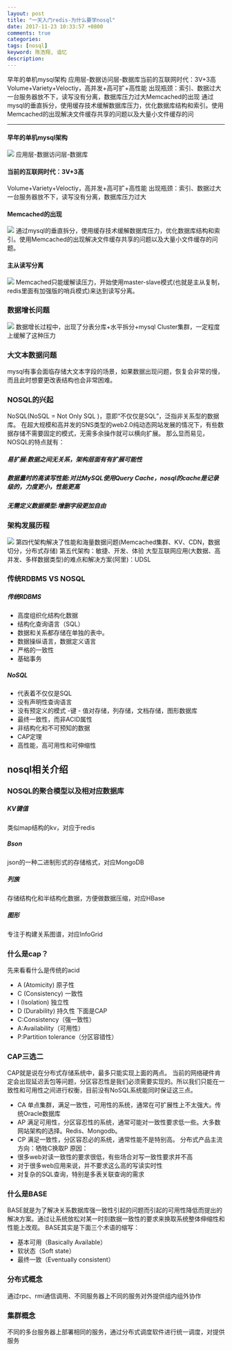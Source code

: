 ```yaml
---
layout: post
title: "一天入门redis-为什么要学nosql"
date: 2017-11-23 10:33:57 +0800
comments: true
categories:
tags: [nosql]
keyword: 陈浩翔, 谙忆
description:
---
```



早年的单机mysql架构 
应用层-数据访问层-数据库当前的互联网时代：3V+3高Volume+Variety+Veloctiy，高并发+高可扩+高性能 
出现瓶颈：索引、数据过大一台服务器放不下，读写没有分离，数据库压力过大Memcached的出现 
通过mysql的垂直拆分，使用缓存技术缓解数据库压力，优化数据库结构和索引。使用Memcached的出现解决文件缓存共享的问题以及大量小文件缓存的问
<!-- more -->
----------

#### 早年的单机mysql架构
![](http://othgjp7hs.bkt.clouddn.com/17-11-18/99446180.jpg)
应用层-数据访问层-数据库
#### 当前的互联网时代：3V+3高
Volume+Variety+Veloctiy，高并发+高可扩+高性能
出现瓶颈：索引、数据过大一台服务器放不下，读写没有分离，数据库压力过大
#### Memcached的出现
![](http://othgjp7hs.bkt.clouddn.com/17-11-18/55599884.jpg)
通过mysql的垂直拆分，使用缓存技术缓解数据库压力，优化数据库结构和索引。使用Memcached的出现解决文件缓存共享的问题以及大量小文件缓存的问题。


#### 主从读写分离
![](http://othgjp7hs.bkt.clouddn.com/17-11-18/38871088.jpg)
Memcached只能缓解读压力，开始使用master-slave模式(也就是主从复制，redis里面有加强版的哨兵模式)来达到读写分离。

### 数据增长问题
![](http://othgjp7hs.bkt.clouddn.com/17-11-18/49470440.jpg)
数据增长过程中，出现了分表分库+水平拆分+mysql Cluster集群，一定程度上缓解了这种压力

### 大文本数据问题
mysql有事会面临存储大文本字段的场景，如果数据出现问题，恢复会非常的慢，而且此时想要更改表结构也会非常困难。

### NOSQL的兴起
NoSQL(NoSQL = Not Only SQL )，意即“不仅仅是SQL”，泛指非关系型的数据库。
在超大规模和高并发的SNS类型的web2.0纯动态网站发展的情况下，有些数据存储不需要固定的模式，无需多余操作就可以横向扩展。
那么显而易见，NOSQL的特点就有：
##### 易扩展:数据之间无关系，架构层面有有扩展可能性
##### 数据量时的高读写性能:对比MySQL使用Query Cache，nosql的cache是记录级的，力度更小，性能更高
##### 无需定义数据模型:增删字段更加自由


### 架构发展历程
![](http://othgjp7hs.bkt.clouddn.com/17-11-18/78526638.jpg)
第四代架构解决了性能和海量数据问题(Memcached集群、KV、CDN，数据切分，分布式存储)
第五代架构：敏捷、开发、体验
大型互联网应用(大数据、高并发、多样数据类型)的难点和解决方案(阿里)：UDSL

### 传统RDBMS VS NOSQL
##### 传统RDBMS
- 高度组织化结构化数据
- 结构化查询语言（SQL）
- 数据和关系都存储在单独的表中。
- 数据操纵语言，数据定义语言
- 严格的一致性
- 基础事务

##### NoSQL
- 代表着不仅仅是SQL
- 没有声明性查询语言
- 没有预定义的模式
-键 - 值对存储，列存储，文档存储，图形数据库
- 最终一致性，而非ACID属性
- 非结构化和不可预知的数据
- CAP定理
- 高性能，高可用性和可伸缩性


## nosql相关介绍
### NOSQL的聚合模型以及相对应数据库
##### KV键值
类似map结构的kv，对应于redis
##### Bson
json的一种二进制形式的存储格式，对应MongoDB
##### 列族  
存储结构化和半结构化数据，方便做数据压缩，对应HBase
##### 图形
专注于构建关系图谱，对应InfoGrid

### 什么是cap？
先来看看什么是传统的acid
-   A (Atomicity)  原子性
-   C (Consistency) 一致性
-   I (Isolation) 独立性
-   D (Durability) 持久性
下面是CAP
-  C:Consistency（强一致性）
-  A:Availability（可用性）
-  P:Partition tolerance（分区容错性）

### CAP三选二
CAP就是说在分布式存储系统中，最多只能实现上面的两点。
当前的网络硬件肯定会出现延迟丢包等问题，分区容忍性是我们必须需要实现的。所以我们只能在一致性和可用性之间进行权衡，目前没有NoSQL系统能同时保证这三点。
- CA 单点集群，满足一致性，可用性的系统，通常在可扩展性上不太强大。传统Oracle数据库
- AP  满足可用性，分区容忍性的系统，通常可能对一致性要求低一些。大多数网站架构的选择。Redis、Mongodb。
- CP 满足一致性，分区容忍必的系统，通常性能不是特别高。
分布式产品主流方向：牺牲C换取P
原因：
- 很多web对读一致性的要求很低，有些场合对写一致性要求并不高
- 对于很多web应用来说，并不要求这么高的写读实时性
- 对复杂的SQL查询，特别是多表关联查询的需求

### 什么是BASE
BASE就是为了解决关系数据库强一致性引起的问题而引起的可用性降低而提出的解决方案。通过让系统放松对某一时刻数据一致性的要求来换取系统整体伸缩性和性能上改观。
BASE其实是下面三个术语的缩写：
- 基本可用（Basically Available）
- 软状态（Soft state）
- 最终一致（Eventually consistent）

### 分布式概念
通过rpc、rmi通信调用、不同服务器上不同的服务对外提供组内组外协作
### 集群概念
不同的多台服务器上部署相同的服务，通过分布式调度软件进行统一调度，对提供服务
